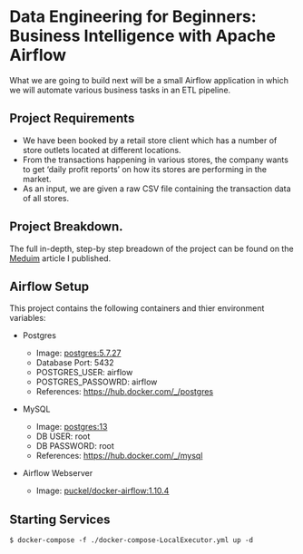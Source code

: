 # Data Engineering for Beginners: Business Intelligence with Apache Airflow
What we are going to build next will be a small Airflow application in which we will automate various business tasks in an ETL pipeline.

## Project Requirements

* We have been booked by a retail store client which has a number of store outlets located at different locations.
* From the transactions happening in various stores, the company wants to get ‘daily profit reports’ on how its stores are performing in the market.
* As an input, we are given a raw CSV file containing the transaction data of all stores.

## Project Breakdown. 

The full in-depth, step-by step breadown of the project can be found on the [Meduim](https://medium.com/@le.oasis/data-engineering-for-beginners-business-intelligence-with-apache-airflow-a63e4dd50471) article I published. 

## Airflow Setup 

This project contains the following containers and thier environment variables:

* Postgres
    * Image: [postgres:5.7.27](https://hub.docker.com/_/postgres)
    * Database Port: 5432
    * POSTGRES_USER: airflow 
    * POSTGRES_PASSOWRD: airflow
    * References: https://hub.docker.com/_/postgres
    
* MySQL

    * Image: [postgres:13](https://hub.docker.com/_/mysql)
    * DB USER: root 
    * DB PASSWORD: root
    * References: https://hub.docker.com/_/mysql

* Airflow Webserver
    * Image: [puckel/docker-airflow:1.10.4](https://hub.docker.com/r/puckel/docker-airflow)

## Starting Services 


    $ docker-compose -f ./docker-compose-LocalExecutor.yml up -d

